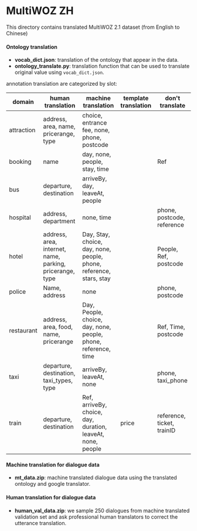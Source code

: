 # MultiWOZ ZH

This directory contains translated MultiWOZ 2.1 dataset (from English to Chinese)

#### Ontology translation

- **vocab_dict.json**: translation of the ontology that appear in the data.
- **ontology_translate.py**: translation function that can be used to translate original value using `vocab_dict.json`.

annotation translation are categorized by slot:

| domain     | human translation                                        | machine translation                                          | template translation | don't translate            |
| ---------- | -------------------------------------------------------- | ------------------------------------------------------------ | -------------------- | -------------------------- |
| attraction | address, area, name, pricerange, type                    | choice, entrance fee, none, phone, postcode                  |                      |                            |
| booking    | name                                                     | day, none, people, stay, time                                |                      | Ref                        |
| bus        | departure, destination                                   | arriveBy, day, leaveAt, people                               |                      |                            |
| hospital   | address, department                                      | none, time                                                   |                      | phone, postcode, reference |
| hotel      | address, area, internet, name, parking, pricerange, type | Day, Stay, choice, day, none, people, phone, reference, stars,  stay |                      | People, Ref, postcode      |
| police     | Name, address                                            | none                                                         |                      | phone, postcode            |
| restaurant | address, area, food, name, pricerange                    | Day, People, choice, day, none, people, phone, reference, time |                      | Ref, Time, postcode        |
| taxi       | departure, destination, taxi_types, type                 | arriveBy, leaveAt, none                                      |                      | phone, taxi_phone          |
| train      | departure, destination                                   | Ref, arriveBy, choice, day, duration, leaveAt, none, people  | price                | reference, ticket, trainID |





#### Machine translation for dialogue data

- **mt_data.zip**: machine translated dialogue data using the translated ontology and google translator.



#### Human translation for dialogue data

- **human_val_data.zip**: we sample 250 dialogues from machine translated validation set and ask professional human translators to correct the utterance translation.




